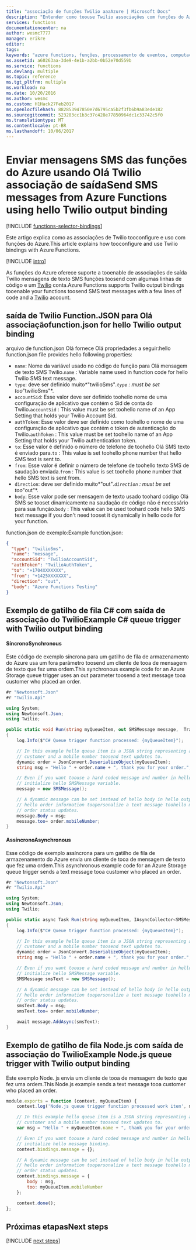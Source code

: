 ```yaml
---
title: "associação de funções Twilio aaaAzure | Microsoft Docs"
description: "Entender como toouse Twilio associações com funções do Azure."
services: functions
documentationcenter: na
author: wesmc7777
manager: erikre
editor: 
tags: 
keywords: "azure functions, funções, processamento de eventos, computação dinâmica, arquitetura sem servidor"
ms.assetid: a60263aa-3de9-4e1b-a2bb-0b52e70d559b
ms.service: functions
ms.devlang: multiple
ms.topic: reference
ms.tgt_pltfrm: multiple
ms.workload: na
ms.date: 10/20/2016
ms.author: wesmc
ms.custom: H1Hack27Feb2017
ms.openlocfilehash: 882853947850e7d6795ca5b2f3fb6b9a83ede182
ms.sourcegitcommit: 523283cc1b3c37c428e77850964dc1c33742c5f0
ms.translationtype: MT
ms.contentlocale: pt-BR
ms.lasthandoff: 10/06/2017
---
```

# <a name="send-sms-messages-from-azure-functions-using-hello-twilio-output-binding"></a><span data-ttu-id="cd414-104">Enviar mensagens SMS das funções do Azure usando Olá Twilio associação de saída</span><span class="sxs-lookup"><span data-stu-id="cd414-104">Send SMS messages from Azure Functions using hello Twilio output binding</span></span>
[!INCLUDE [functions-selector-bindings](../../includes/functions-selector-bindings.md)]

<span data-ttu-id="cd414-105">Este artigo explica como as associações de Twilio tooconfigure e uso com funções do Azure.</span><span class="sxs-lookup"><span data-stu-id="cd414-105">This article explains how tooconfigure and use Twilio bindings with Azure Functions.</span></span> 

[!INCLUDE [intro](../../includes/functions-bindings-intro.md)]

<span data-ttu-id="cd414-106">As funções do Azure oferece suporte a tooenable de associações de saída Twilio mensagens de texto SMS funções toosend com algumas linhas de código e um [Twilio](https://www.twilio.com/) conta.</span><span class="sxs-lookup"><span data-stu-id="cd414-106">Azure Functions supports Twilio output bindings tooenable your functions toosend SMS text messages with a few lines of code and a [Twilio](https://www.twilio.com/) account.</span></span> 

## <a name="functionjson-for-hello-twilio-output-binding"></a><span data-ttu-id="cd414-107">saída de Twilio Function.JSON para Olá associação</span><span class="sxs-lookup"><span data-stu-id="cd414-107">function.json for hello Twilio output binding</span></span>
<span data-ttu-id="cd414-108">arquivo de function.json Olá fornece Olá propriedades a seguir:</span><span class="sxs-lookup"><span data-stu-id="cd414-108">hello function.json file provides hello following properties:</span></span>

* <span data-ttu-id="cd414-109">`name`: Nome da variável usado no código de função para Olá mensagem de texto SMS Twilio.</span><span class="sxs-lookup"><span data-stu-id="cd414-109">`name` : Variable name used in function code for hello Twilio SMS text message.</span></span>
* <span data-ttu-id="cd414-110">`type`: deve ser definido muito*"twilioSms"*.</span><span class="sxs-lookup"><span data-stu-id="cd414-110">`type` : must be set too*"twilioSms"*.</span></span>
* <span data-ttu-id="cd414-111">`accountSid`: Esse valor deve ser definido toohello nome de uma configuração de aplicativo que contém o Sid de conta do Twilio.</span><span class="sxs-lookup"><span data-stu-id="cd414-111">`accountSid` : This value must be set toohello name of an App Setting that holds your Twilio Account Sid.</span></span>
* <span data-ttu-id="cd414-112">`authToken`: Esse valor deve ser definido como toohello o nome de uma configuração de aplicativo que contém o token de autenticação do Twilio.</span><span class="sxs-lookup"><span data-stu-id="cd414-112">`authToken` : This value must be set toohello name of an App Setting that holds your Twilio authentication token.</span></span>
* <span data-ttu-id="cd414-113">`to`: Esse valor é definido o número de telefone de toohello Olá SMS texto é enviado para.</span><span class="sxs-lookup"><span data-stu-id="cd414-113">`to` : This value is set toohello phone number that hello SMS text is sent to.</span></span>
* <span data-ttu-id="cd414-114">`from`: Esse valor é definir o número de telefone de toohello texto SMS de saudação enviada.</span><span class="sxs-lookup"><span data-stu-id="cd414-114">`from` : This value is set toohello phone number that hello SMS text is sent from.</span></span>
* <span data-ttu-id="cd414-115">`direction`: deve ser definido muito*"out"*.</span><span class="sxs-lookup"><span data-stu-id="cd414-115">`direction` : must be set too*"out"*.</span></span>
* <span data-ttu-id="cd414-116">`body`: Esse valor pode ser mensagem de texto usado toohard código Olá SMS se tooset dinamicamente na saudação de código não é necessário para sua função.</span><span class="sxs-lookup"><span data-stu-id="cd414-116">`body` : This value can be used toohard code hello SMS text message if you don't need tooset it dynamically in hello code for your function.</span></span> 

<span data-ttu-id="cd414-117">function.json de exemplo:</span><span class="sxs-lookup"><span data-stu-id="cd414-117">Example function.json:</span></span>

```json
{
  "type": "twilioSms",
  "name": "message",
  "accountSid": "TwilioAccountSid",
  "authToken": "TwilioAuthToken",
  "to": "+1704XXXXXXX",
  "from": "+1425XXXXXXX",
  "direction": "out",
  "body": "Azure Functions Testing"
}
```


## <a name="example-c-queue-trigger-with-twilio-output-binding"></a><span data-ttu-id="cd414-118">Exemplo de gatilho de fila C# com saída de associação do Twilio</span><span class="sxs-lookup"><span data-stu-id="cd414-118">Example C# queue trigger with Twilio output binding</span></span>
#### <a name="synchronous"></a><span data-ttu-id="cd414-119">Síncrono</span><span class="sxs-lookup"><span data-stu-id="cd414-119">Synchronous</span></span>
<span data-ttu-id="cd414-120">Este código de exemplo síncrona para um gatilho de fila de armazenamento do Azure usa um fora parâmetro toosend um cliente de tooa de mensagem de texto que fez uma ordem.</span><span class="sxs-lookup"><span data-stu-id="cd414-120">This synchronous example code for an Azure Storage queue trigger uses an out parameter toosend a text message tooa customer who placed an order.</span></span>

```cs
#r "Newtonsoft.Json"
#r "Twilio.Api"

using System;
using Newtonsoft.Json;
using Twilio;

public static void Run(string myQueueItem, out SMSMessage message,  TraceWriter log)
{
    log.Info($"C# Queue trigger function processed: {myQueueItem}");

    // In this example hello queue item is a JSON string representing an order that contains hello name of a 
    // customer and a mobile number toosend text updates to.
    dynamic order = JsonConvert.DeserializeObject(myQueueItem);
    string msg = "Hello " + order.name + ", thank you for your order.";

    // Even if you want toouse a hard coded message and number in hello binding, you must at least 
    // initialize hello SMSMessage variable.
    message = new SMSMessage();

    // A dynamic message can be set instead of hello body in hello output binding. In this example, we use 
    // hello order information toopersonalize a text message toohello mobile number provided for
    // order status updates.
    message.Body = msg;
    message.too= order.mobileNumber;
}
```

#### <a name="asynchronous"></a><span data-ttu-id="cd414-121">Assíncrono</span><span class="sxs-lookup"><span data-stu-id="cd414-121">Asynchronous</span></span>
<span data-ttu-id="cd414-122">Esse código de exemplo assíncrona para um gatilho de fila de armazenamento do Azure envia um cliente de tooa de mensagem de texto que fez uma ordem.</span><span class="sxs-lookup"><span data-stu-id="cd414-122">This asynchronous example code for an Azure Storage queue trigger sends a text message tooa customer who placed an order.</span></span>

```cs
#r "Newtonsoft.Json"
#r "Twilio.Api"

using System;
using Newtonsoft.Json;
using Twilio;

public static async Task Run(string myQueueItem, IAsyncCollector<SMSMessage> message,  TraceWriter log)
{
    log.Info($"C# Queue trigger function processed: {myQueueItem}");

    // In this example hello queue item is a JSON string representing an order that contains hello name of a 
    // customer and a mobile number toosend text updates to.
    dynamic order = JsonConvert.DeserializeObject(myQueueItem);
    string msg = "Hello " + order.name + ", thank you for your order.";

    // Even if you want toouse a hard coded message and number in hello binding, you must at least 
    // initialize hello SMSMessage variable.
    SMSMessage smsText = new SMSMessage();

    // A dynamic message can be set instead of hello body in hello output binding. In this example, we use 
    // hello order information toopersonalize a text message toohello mobile number provided for
    // order status updates.
    smsText.Body = msg;
    smsText.too= order.mobileNumber;

    await message.AddAsync(smsText);
}
```

## <a name="example-nodejs-queue-trigger-with-twilio-output-binding"></a><span data-ttu-id="cd414-123">Exemplo de gatilho de fila Node.js com saída de associação do Twilio</span><span class="sxs-lookup"><span data-stu-id="cd414-123">Example Node.js queue trigger with Twilio output binding</span></span>
<span data-ttu-id="cd414-124">Este exemplo Node. js envia um cliente de tooa de mensagem de texto que fez uma ordem.</span><span class="sxs-lookup"><span data-stu-id="cd414-124">This Node.js example sends a text message tooa customer who placed an order.</span></span>

```javascript
module.exports = function (context, myQueueItem) {
    context.log('Node.js queue trigger function processed work item', myQueueItem);

    // In this example hello queue item is a JSON string representing an order that contains hello name of a 
    // customer and a mobile number toosend text updates to.
    var msg = "Hello " + myQueueItem.name + ", thank you for your order.";

    // Even if you want toouse a hard coded message and number in hello binding, you must at least 
    // initialize hello message binding.
    context.bindings.message = {};

    // A dynamic message can be set instead of hello body in hello output binding. In this example, we use 
    // hello order information toopersonalize a text message toohello mobile number provided for
    // order status updates.
    context.bindings.message = {
        body : msg,
        too: myQueueItem.mobileNumber
    };

    context.done();
};
```

## <a name="next-steps"></a><span data-ttu-id="cd414-125">Próximas etapas</span><span class="sxs-lookup"><span data-stu-id="cd414-125">Next steps</span></span>
[!INCLUDE [next steps](../../includes/functions-bindings-next-steps.md)]

